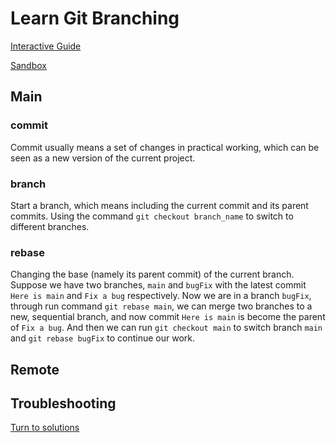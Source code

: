 # Learn Git Branching 
[Interactive Guide](https://learngitbranching.js.org/)

[Sandbox](https://learngitbranching.js.org/?NODEMO)

## Main 

### commit 

Commit usually means a set of changes in practical working, which can be seen as a new version of the current project. 

### branch 

Start a branch, which means including the current commit and its parent commits. Using the command `git checkout branch_name` to switch to different branches. 

### rebase

Changing the base (namely its parent commit) of the current branch. Suppose we have two branches, `main` and `bugFix` with the latest commit `Here is main` and `Fix a bug` respectively. Now we are in a branch `bugFix`, through run command `git rebase main`, we can merge two branches to a new, sequential branch, and now commit `Here is main` is become the parent of `Fix a bug`. And then we can run `git checkout main` to switch branch `main` and `git rebase bugFix` to continue our work. 

## Remote

## Troubleshooting 
[Turn to solutions](https://github.com/YILIN1031/TheMissingSemester/blob/main/git/git.md#troubleshooting)
